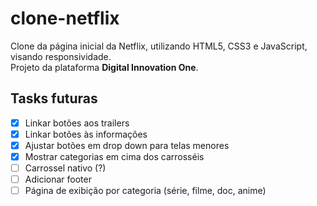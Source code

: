 # clone-netflix
Clone da página inicial da Netflix, utilizando HTML5, CSS3 e JavaScript, visando responsividade.<br>
Projeto da plataforma <b>Digital Innovation One</b>.

## Tasks futuras
- [x] Linkar botões aos trailers
- [x] Linkar botões às informações
- [x] Ajustar botões em drop down para telas menores
- [x] Mostrar categorias em cima dos carrosséis
- [ ] Carrossel nativo (?)
- [ ] Adicionar footer
- [ ] Página de exibição por categoria (série, filme, doc, anime)
